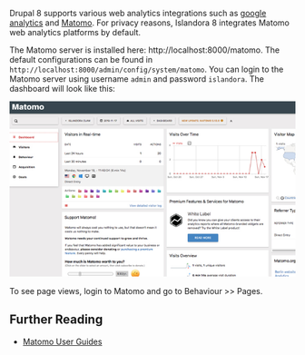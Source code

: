 Drupal 8 supports various web analytics integrations such as [google analytics](https://www.drupal.org/project/google_analytics) and [Matomo](https://www.drupal.org/project/matomo). For privacy reasons, Islandora 8 integrates Matomo web analytics platforms by default.

The Matomo server is installed here: http://localhost:8000/matomo. The default configurations can be found in `http://localhost:8000/admin/config/system/matomo`. You can login to the Matomo server using username `admin` and password `islandora`. The dashboard will look like this:  

![screenshot of Matomo dashboard](../assets/usage_stats_dashboard.jpg)

To see page views, login to Matomo and go to Behaviour >> Pages.

## Further Reading
* [Matomo User Guides](https://matomo.org/docs/)
